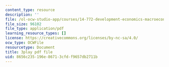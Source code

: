```yaml
---
content_type: resource
description: ''
file: /ol-ocw-studio-app/courses/14-772-development-economics-macroeconomics-spring-2013/8656c235196e86713cfdf9657db2711b_MR_Dwrf9yII.pdf
file_size: 96102
file_type: application/pdf
learning_resource_types: []
license: https://creativecommons.org/licenses/by-nc-sa/4.0/
ocw_type: OCWFile
resourcetype: Document
title: 3play pdf file
uid: 8656c235-196e-8671-3cfd-f9657db2711b
---
```

